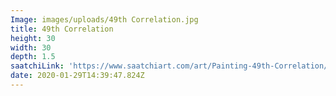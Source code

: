 ```yaml
---
Image: images/uploads/49th Correlation.jpg
title: 49th Correlation
height: 30
width: 30
depth: 1.5
saatchiLink: 'https://www.saatchiart.com/art/Painting-49th-Correlation/189576/4376268/view'
date: 2020-01-29T14:39:47.824Z
---
```


